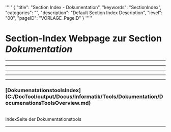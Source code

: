 '''''
{
"title": "Section Index - Dokumentation",
"keywords": "SectionIndex",
"categories": "",
"description": "Default Section Index Description",
"level": "00",
"pageID": "VORLAGE_PageID"
}
'''''


<h1>Section-Index Webpage zur Section <i>Dokumentation</i></h1>

<hr><hr><hr><hr><hr>


<h3>[DokumenatationstoolsIndex](C:/DocTool/output/Docus/Informatik/Tools/Dokumentation/DocumenationsToolsOverview.md)</h3><br>IndexSeite der Dokumentationstools<hr>